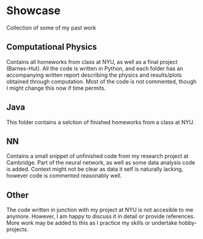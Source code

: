 # Showcase
Collection of some of my past work

## Computational Physics
Contains all homeworks from class at NYU, as well as a final project (Barnes-Hut). All the code is written in Python, and each folder has an accompanying written report describing the physics and results/plots obtained through computation. Most of the code is not commented, though I might change this now if time permits.

## Java
This folder contains a selction of finished homeworks from a class at NYU.

## NN
Contains a small snippet of unfinished code from my research project at Cambridge. Part of the neural network, as well as some data analysis code is added. Context might not be clear as data it self is naturally lacking, however code is commented reasonably well.

## Other
The code written in junction with my project at NYU is not accesible to me anymore. However, I am happy to discuss it in detail or provide references.
More work may be added to this as I practice my skills or undertake hobby-projects.
